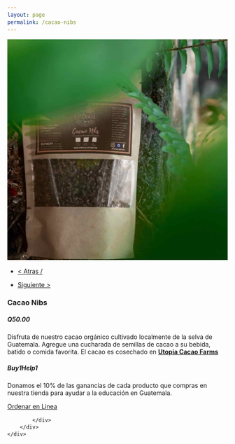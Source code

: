 ```yaml
---
layout: page
permalink: /cacao-nibs
---
```

<div class="region">
	<div class="container">
		<div class="row">
			<div class="col-md-8 col-xs-12">
				<img class="img-responsive" src="/images/cacao-nibs.jpg">
			</div>
			<div class="col-md-4 col-xs-12">
				<ul>
				<li><a href="/moringa-powder"><p> < Atras /</p></a> </li>
				<li> <a href="/cacao-crunch"><p> Siguiente > </p></a> </li>
				</ul>
				<h3>Cacao Nibs</h3>
				<h5><strong>Q50.00</strong></h5>
				<p>Disfruta de nuestro cacao orgánico cultivado localmente de la selva de Guatemala. Agregue una cucharada de semillas de cacao a su bebida, batido o comida favorita. El cacao es cosechado en <a href="https://www.utopiaecohotel.com/collections/utopia-cacao-farms" target="_blank"><strong>Utopia Cacao Farms</strong></a> </p>
				<h5>Buy1Help1</h5>
				<p>Donamos el 10% de las ganancias de cada producto que compras en nuestra tienda para ayudar a la educaci&oacute;n en Guatemala.</p>
				<a href="/orden-utopia-cacao" id="button">Ordenar en Linea</a>

			</div>
		</div>
	</div>
</div>